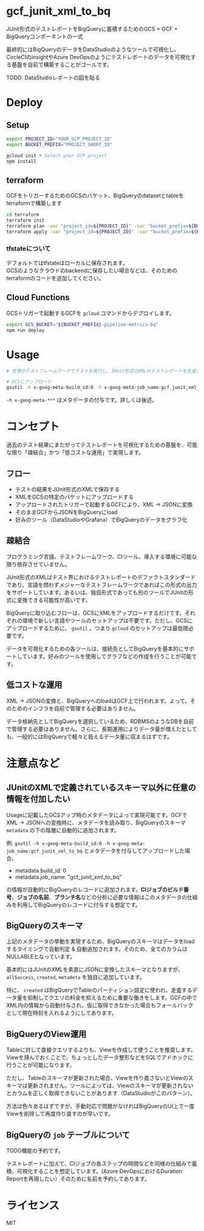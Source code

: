 # gcf_junit_xml_to_bq
JUnit形式のテストレポートをBigQueryに蓄積するためのGCS + GCF + BigQueryコンポーネントの一式

最終的にはBigQueryのデータをDataStudioのようなツールで可視化し、CircleCIのinsightやAzure DevOpsのようにテストレポートのデータを可視化する基盤を自前で構築することがゴールです。

TODO: DataStudioレポートの図を貼る

# Deploy
## Setup
```bash
export PROJECT_ID="YOUR_GCP_PROJECT_ID"
export BUCKET_PREFIX="PROJECT_SHORT_ID"

gcloud init # Select your GCP project
npm install
```

## terraform
GCFをトリガーするためのGCSのバケット、BigQueryのdatasetとtableをterraformで構築します

```bash
cd terraform
terraform init
terraform plan -var "project_id=${PROJECT_ID}" -var "bucket_prefix=${BUCKET_PREFIX}"
terraform apply -var "project_id=${PROJECT_ID}" -var "bucket_prefix=${BUCKET_PREFIX}"
```

### tfstateについて
デフォルトではtfstateはローカルに保存されます。  
GCSのようなクラウドのbackendに保存したい場合などは、そのためのterraformのコードを追加してください。

## Cloud Functions
GCSトリガーで起動するGCFを `gcloud` コマンドからデプロイします。

```bash
export GCS_BUCKET="${BUCKET_PREFIX}-pipeline-metrics-bq"
npm run deploy
```

# Usage
```bash
# 任意のテストフレームワークでテストを実行し、JUnit形式のXMLのテストレポートを生成しておく

# GCSにアップロード
gsutil -h x-goog-meta-build_id:0 -h x-goog-meta-job_name:gcf_junit_xml_to_bq cp ${JUNIT_XML_PATH} gs://${GCS_BUCKET}/junit/
```

`-h x-goog-meta-***` はメタデータの付与です。詳しくは後述。


# コンセプト
過去のテスト結果にまたがってテストレポートを可視化するための基盤を、可能な限り「疎結合」かつ「低コストな運用」で実現します。

## フロー
- テストの結果をJUnit形式のXMLで保存する
- XMLをGCSの特定のバケットにアップロードする
- アップロードされたトリガーで起動するGCFにより、XML -> JSONに変換
- そのままGCFからJSONをBigQueryにload
- 好みのツール（DataStudioやGrafana）でBigQueryのデータをグラフ化

## 疎結合
プログラミング言語、テストフレームワーク、CIツール、導入する環境に可能な限り依存させていません。

JUnit形式のXMLはテスト界におけるテストレポートのデファクトスタンダードであり、言語を問わずメジャーなテストフレームワークであればこの形式の出力をサポートしています。あるいは、独自形式であっても別のツールでJUnitの形式に変換できる可能性が高いです。

BigQueryに取り込むフローは、GCSにXMLをアップロードするだけです。それぞれの環境で新しい言語やツールのセットアップは不要です。ただし、GCSにアップロードするために、 `gsutil` 、つまり `gcloud` のセットアップは最低限必要です。

データを可視化するための各ツールは、接続先としてBigQueryを基本的にサポートしています。好みのツールを使用してグラフなどの作成を行うことが可能です。

## 低コストな運用
XML -> JSONの変換と、BigQueryへのloadはGCF上で行われます。よって、そのためのインフラを自前で管理する必要はありません。

データ格納先としてBigQueryを選択しているため、RDBMSのようなDBを自前で管理する必要はありません。さらに、長期運用によりデータ量が増えたとしても、一般的にはBigQueryで軽々と扱えるデータ量に収まるはずです。

# 注意点など
## JUnitのXMLで定義されているスキーマ以外に任意の情報を付加したい
Usageに記載したGCSアップ時のメタデータによって実現可能です。GCFでXML -> JSONへの変換時に、メタデータを読み取り、BigQueryのスキーマ `metadata` の下の階層に自動的に追加されます。

例: `gsutil -h x-goog-meta-build_id:0 -h x-goog-meta-job_name:gcf_junit_xml_to_bq` とメタデータを付与してアップロードした場合、

- metadata.build_id: 0
- metadata.job_name: "gcf_junit_xml_to_bq"

の情報が自動的にBigQueryのレコードに追加されます。**CIジョブのビルド番号**、**ジョブの名前**、**ブランチ名**などの分析に必要な情報はこのメタデータの仕組みを利用してBigQueryのレコードに付与する想定です。

## BigQueryのスキーマ
上記のメタデータの挙動を実現するため、BigQueryのスキーマはデータをloadするタイミングで自動判定 & 自動追加されます。そのため、全てのカラムはNULLABLEとなっています。

基本的にはJUnitのXMLを素直にJSONに変換したスキーマとなりますが、 `allSuccess`, `created`, `metadeta` を独自に追加しています。

特に、 `created` はBigQueryでTableのパーティション設定に使われ、走査するデータ量を抑制してクエリの料金を抑えるために重要な働きをします。GCFの中でXML内の情報から自動付与され、仮に取得できなかった場合もフォールバックとして現在時刻を入れるようにしてあります。

## BigQueryのView運用
Tableに対して直接クエリするよりも、Viewを作成して使うことを推奨します。Viewを挟んでおくことで、ちょっとしたデータ整形などをSQLでアドホックに行うことが可能になります。

ただし、Tableのスキーマが更新された場合、Viewを作り直さないとViewのスキーマは更新されません。ツールによっては、Viewのスキーマが更新されないとカラムを正しく取得できないことがあります（DataStudioがこのパターン）。

方法は色々あるはずですが、手動対応で問題がなければBigQueryのUI上で一度Viewを削除して再度作り直すのが早いです。

## BigQueryの `job` テーブルについて
TODO機能の予約です。

テストレポートに加えて、CIジョブの各ステップの時間などを同様の仕組みで蓄積、可視化することを想定しています。(Azure DevOpsにおけるDuration Reportを再現したい）そのために名前を予約してあります。

# ライセンス
MIT
